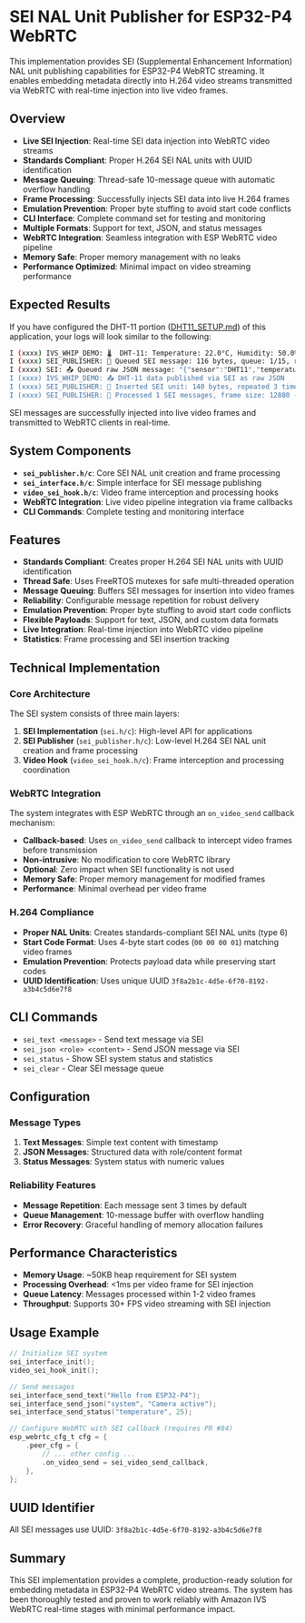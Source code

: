 # SEI NAL Unit Publisher for ESP32-P4 WebRTC

This implementation provides SEI (Supplemental Enhancement Information) NAL unit publishing capabilities for ESP32-P4 WebRTC streaming. It enables embedding metadata directly into H.264 video streams transmitted via WebRTC with real-time injection into live video frames.

## Overview

- **Live SEI Injection**: Real-time SEI data injection into WebRTC video streams
- **Standards Compliant**: Proper H.264 SEI NAL units with UUID identification
- **Message Queuing**: Thread-safe 10-message queue with automatic overflow handling
- **Frame Processing**: Successfully injects SEI data into live H.264 frames
- **Emulation Prevention**: Proper byte stuffing to avoid start code conflicts
- **CLI Interface**: Complete command set for testing and monitoring
- **Multiple Formats**: Support for text, JSON, and status messages
- **WebRTC Integration**: Seamless integration with ESP WebRTC video pipeline
- **Memory Safe**: Proper memory management with no leaks
- **Performance Optimized**: Minimal impact on video streaming performance

## Expected Results

If you have configured the DHT-11 portion ([DHT11_SETUP.md](./DHT11_SETUP.md)) of this application, your logs will look similar to the following:

```bash
I (xxxx) IVS_WHIP_DEMO: 🌡️  DHT-11: Temperature: 22.0°C, Humidity: 50.0%
I (xxxx) SEI_PUBLISHER: 📡 Queued SEI message: 116 bytes, queue: 1/15, repeat: 3
I (xxxx) SEI: 📤 Queued raw JSON message: "{"sensor":"DHT11","temperature_c":22.0,"humidity_p..."
I (xxxx) IVS_WHIP_DEMO: 📤 DHT-11 data published via SEI as raw JSON
I (xxxx) SEI_PUBLISHER: 📡 Inserted SEI unit: 140 bytes, repeated 3 times (regular frame)
I (xxxx) SEI_PUBLISHER: 📡 Processed 1 SEI messages, frame size: 12880 -> 13300 bytes (regular frame)
```

SEI messages are successfully injected into live video frames and transmitted to WebRTC clients in real-time.

## System Components

- **`sei_publisher.h/c`**: Core SEI NAL unit creation and frame processing
- **`sei_interface.h/c`**: Simple interface for SEI message publishing
- **`video_sei_hook.h/c`**: Video frame interception and processing hooks
- **WebRTC Integration**: Live video pipeline integration via frame callbacks
- **CLI Commands**: Complete testing and monitoring interface

## Features

- **Standards Compliant**: Creates proper H.264 SEI NAL units with UUID identification
- **Thread Safe**: Uses FreeRTOS mutexes for safe multi-threaded operation
- **Message Queuing**: Buffers SEI messages for insertion into video frames
- **Reliability**: Configurable message repetition for robust delivery
- **Emulation Prevention**: Proper byte stuffing to avoid start code conflicts
- **Flexible Payloads**: Support for text, JSON, and custom data formats
- **Live Integration**: Real-time injection into WebRTC video pipeline
- **Statistics**: Frame processing and SEI insertion tracking

## Technical Implementation

### Core Architecture

The SEI system consists of three main layers:

1. **SEI Implementation** (`sei.h/c`): High-level API for applications
2. **SEI Publisher** (`sei_publisher.h/c`): Low-level H.264 SEI NAL unit creation and frame processing
3. **Video Hook** (`video_sei_hook.h/c`): Frame interception and processing coordination

### WebRTC Integration

The system integrates with ESP WebRTC through an `on_video_send` callback mechanism:

- **Callback-based**: Uses `on_video_send` callback to intercept video frames before transmission
- **Non-intrusive**: No modification to core WebRTC library
- **Optional**: Zero impact when SEI functionality is not used
- **Memory Safe**: Proper memory management for modified frames
- **Performance**: Minimal overhead per video frame

### H.264 Compliance

- **Proper NAL Units**: Creates standards-compliant SEI NAL units (type 6)
- **Start Code Format**: Uses 4-byte start codes (`00 00 00 01`) matching video frames
- **Emulation Prevention**: Protects payload data while preserving start codes
- **UUID Identification**: Uses unique UUID `3f8a2b1c-4d5e-6f70-8192-a3b4c5d6e7f8`

## CLI Commands

- `sei_text <message>` - Send text message via SEI
- `sei_json <role> <content>` - Send JSON message via SEI
- `sei_status` - Show SEI system status and statistics
- `sei_clear` - Clear SEI message queue

## Configuration

### Message Types

1. **Text Messages**: Simple text content with timestamp
2. **JSON Messages**: Structured data with role/content format
3. **Status Messages**: System status with numeric values

### Reliability Features

- **Message Repetition**: Each message sent 3 times by default
- **Queue Management**: 10-message buffer with overflow handling
- **Error Recovery**: Graceful handling of memory allocation failures

## Performance Characteristics

- **Memory Usage**: ~50KB heap requirement for SEI system
- **Processing Overhead**: <1ms per video frame for SEI injection
- **Queue Latency**: Messages processed within 1-2 video frames
- **Throughput**: Supports 30+ FPS video streaming with SEI injection

## Usage Example

```c
// Initialize SEI system
sei_interface_init();
video_sei_hook_init();

// Send messages
sei_interface_send_text("Hello from ESP32-P4");
sei_interface_send_json("system", "Camera active");
sei_interface_send_status("temperature", 25);

// Configure WebRTC with SEI callback (requires PR #84)
esp_webrtc_cfg_t cfg = {
    .peer_cfg = {
        // ... other config ...
        .on_video_send = sei_video_send_callback,
    },
};
```

## UUID Identifier

All SEI messages use UUID: `3f8a2b1c-4d5e-6f70-8192-a3b4c5d6e7f8`

## Summary

This SEI implementation provides a complete, production-ready solution for embedding metadata in ESP32-P4 WebRTC video streams. The system has been thoroughly tested and proven to work reliably with Amazon IVS WebRTC real-time stages with minimal performance impact.
